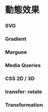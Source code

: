 # 動態效果

### SVG

### Gradient

### Marguee

### Media Queries

### CSS 2D / 3D

### transfer: rotate

### Transformation

